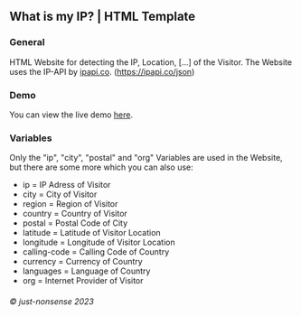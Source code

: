 ## What is my IP? | HTML Template

### General
HTML Website for detecting the IP, Location, [...] of the Visitor. The Website uses the IP-API by [ipapi.co](https://ipapi.co/). (https://ipapi.co/json)

### Demo
You can view the live demo [here](https://dsc.gg). 

### Variables
Only the "ip", "city", "postal" and "org" Variables are used in the Website, but there are some more which you can also use:

- ip = IP Adress of Visitor
- city = City of Visitor
- region = Region of Visitor
- country = Country of Visitor
- postal = Postal Code of City
- latitude = Latitude of Visitor Location
- longitude = Longitude of Visitor Location
- calling-code = Calling Code of Country
- currency = Currency of Country
- languages = Language of Country
- org = Internet Provider of Visitor

###### © just-nonsense 2023
